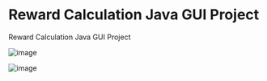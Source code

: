 # Reward Calculation Java GUI Project
 Reward Calculation Java GUI Project

![image](https://user-images.githubusercontent.com/61316762/180591737-6f21b8a8-8839-40bd-9f1b-1b23953626d7.png)

![image](https://user-images.githubusercontent.com/61316762/180591758-6992bb30-a6bf-4b1e-aa46-d336551a4b50.png)

